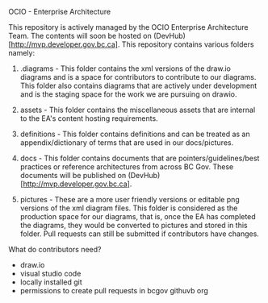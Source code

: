 OCIO - Enterprise Architecture

This repository is actively managed by the OCIO Enterprise Architecture Team. The contents will soon be hosted on (DevHub)[http://mvp.developer.gov.bc.ca]. This repository contains various folders namely:

1. .diagrams - This folder contains the xml versions of the draw.io diagrams and is a space for contributors to contribute to our diagrams. This folder also contains diagrams that are actively under development and is the staging space for the work we are pursuing on drawio.

2. assets - This folder contains the miscellaneous assets that are internal to the EA's content hosting requirements.

3. definitions - This folder contains definitions and can be treated as an appendix/dictionary of terms that are used in our docs/pictures.

4. docs - This folder contains documents that are pointers/guidelines/best practices or reference architectures from across BC Gov. These documents will be published on  (DevHub)[http://mvp.developer.gov.bc.ca].

5. pictures - These are a more user friendly versions or editable png versions of the xml diagram files. This folder is considered as the production space for our diagrams, that is, once the EA has completed the diagrams, they would be converted to pictures and stored in this folder. Pull requests can still be submitted if contributors have changes.


What do contributors need?

- draw.io
- visual studio code
- locally installed git
- permissions to create pull requests in bcgov githuvb org





